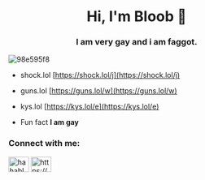 <h1 align="center">Hi, I'm Bloob 🎀</h1>
<h3 align="center">I am very gay and i am faggot.</h3>

<p align="left"> <img src="https://komarev.com/ghpvc/?username=98e595f8&label=Profile%20views&color=fe71c3&style=flat" alt="98e595f8" /> </p>

- shock.lol [https://shock.lol/j](https://shock.lol/j)
- guns.lol  [https://guns.lol/w](https://guns.lol/w)
- kys.lol  [https://kys.lol/e](https://kys.lol/e)

- Fun fact **I am gay**

<h3 align="left">Connect with me:</h3>
<p align="left">
<a href="https://instagram.com/hahabloob" target="blank"><img align="center" src="https://raw.githubusercontent.com/rahuldkjain/github-profile-readme-generator/master/src/images/icons/Social/instagram.svg" alt="hahabloob" height="30" width="40" /></a>
<a href="https://discord.gg/https://discord.com/users/1048171869339136010" target="blank"><img align="center" src="https://raw.githubusercontent.com/rahuldkjain/github-profile-readme-generator/master/src/images/icons/Social/discord.svg" alt="https://discord.com/users/1048171869339136010" height="30" width="40" /></a>
</p>
